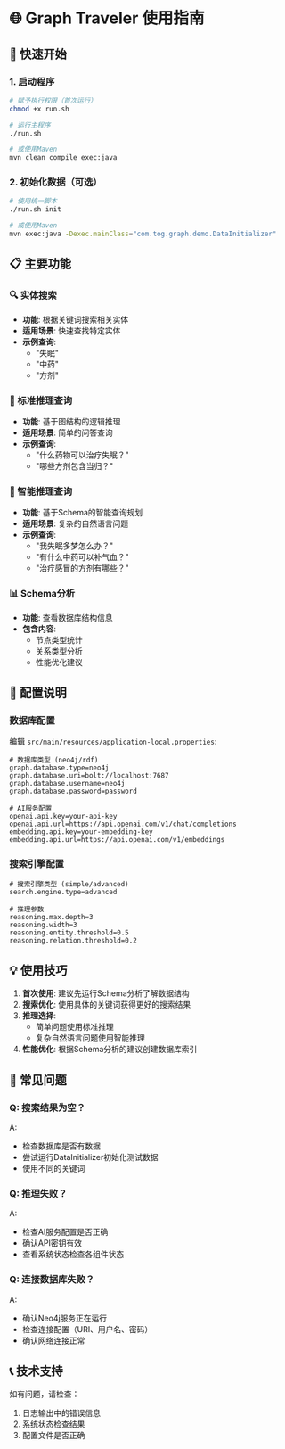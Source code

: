 # 🌐 Graph Traveler 使用指南

## 🚀 快速开始

### 1. 启动程序
```bash
# 赋予执行权限（首次运行）
chmod +x run.sh

# 运行主程序
./run.sh

# 或使用Maven
mvn clean compile exec:java
```

### 2. 初始化数据（可选）
```bash
# 使用统一脚本
./run.sh init

# 或使用Maven
mvn exec:java -Dexec.mainClass="com.tog.graph.demo.DataInitializer"
```

## 📋 主要功能

### 🔍 实体搜索
- **功能**: 根据关键词搜索相关实体
- **适用场景**: 快速查找特定实体
- **示例查询**: 
  - "失眠"
  - "中药"
  - "方剂"

### 🤔 标准推理查询
- **功能**: 基于图结构的逻辑推理
- **适用场景**: 简单的问答查询
- **示例查询**:
  - "什么药物可以治疗失眠？"
  - "哪些方剂包含当归？"

### 🧠 智能推理查询
- **功能**: 基于Schema的智能查询规划
- **适用场景**: 复杂的自然语言问题
- **示例查询**:
  - "我失眠多梦怎么办？"
  - "有什么中药可以补气血？"
  - "治疗感冒的方剂有哪些？"

### 📊 Schema分析
- **功能**: 查看数据库结构信息
- **包含内容**:
  - 节点类型统计
  - 关系类型分析
  - 性能优化建议

## 🔧 配置说明

### 数据库配置
编辑 `src/main/resources/application-local.properties`:

```properties
# 数据库类型 (neo4j/rdf)
graph.database.type=neo4j
graph.database.uri=bolt://localhost:7687
graph.database.username=neo4j
graph.database.password=password

# AI服务配置
openai.api.key=your-api-key
openai.api.url=https://api.openai.com/v1/chat/completions
embedding.api.key=your-embedding-key
embedding.api.url=https://api.openai.com/v1/embeddings
```

### 搜索引擎配置
```properties
# 搜索引擎类型 (simple/advanced)
search.engine.type=advanced

# 推理参数
reasoning.max.depth=3
reasoning.width=3
reasoning.entity.threshold=0.5
reasoning.relation.threshold=0.2
```

## 💡 使用技巧

1. **首次使用**: 建议先运行Schema分析了解数据结构
2. **搜索优化**: 使用具体的关键词获得更好的搜索结果
3. **推理选择**: 
   - 简单问题使用标准推理
   - 复杂自然语言问题使用智能推理
4. **性能优化**: 根据Schema分析的建议创建数据库索引

## 🐛 常见问题

### Q: 搜索结果为空？
A: 
- 检查数据库是否有数据
- 尝试运行DataInitializer初始化测试数据
- 使用不同的关键词

### Q: 推理失败？
A:
- 检查AI服务配置是否正确
- 确认API密钥有效
- 查看系统状态检查各组件状态

### Q: 连接数据库失败？
A:
- 确认Neo4j服务正在运行
- 检查连接配置（URI、用户名、密码）
- 确认网络连接正常

## 📞 技术支持

如有问题，请检查：
1. 日志输出中的错误信息
2. 系统状态检查结果
3. 配置文件是否正确